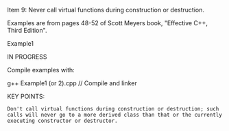 Item 9: Never call virtual functions during construction or destruction.

Examples are from pages 48-52 of Scott Meyers book, "Effective C++, Third Edition".

Example1 

IN PROGRESS

Compile examples with:

g++ Example1 (or 2).cpp // Compile and linker

KEY POINTS:

    Don't call virtual functions during construction or destruction; such calls will never go to a more derived class than that or the currently executing constructor or destructor.
